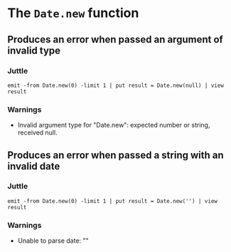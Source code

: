 # The `Date.new` function

## Produces an error when passed an argument of invalid type

### Juttle

    emit -from Date.new(0) -limit 1 | put result = Date.new(null) | view result

### Warnings

  * Invalid argument type for "Date.new": expected number or string, received null.

## Produces an error when passed a string with an invalid date

### Juttle

    emit -from Date.new(0) -limit 1 | put result = Date.new('') | view result

### Warnings

  * Unable to parse date: ""
